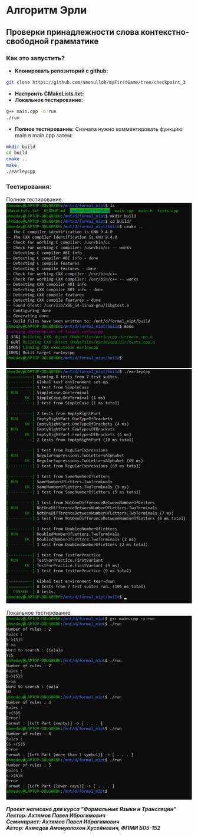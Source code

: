 # Алгоритм Эрли 
## Проверки принадлежности слова контекстно-свободной грамматике

### Как это запустить?

+ **Клонировать репозиторий с github:**
```bash
git clone https://github.com/amonulloh/myFirstGame/tree/checkpoint_3
```
+ **Настроить CMakeLists.txt:**
+ **Локальное тестирование:**
 ```bash
 g++ main.cpp -o run
 ./run
 ```
+ **Полное тестирование:**
 Сначала нужно комментировать функцию main в main.cpp затем:
 ```bash
 mkdir build
 cd build
 cmake ..
 make
 ./earleycpp
 ```

### Тестирования:


Полное тестирование.
![image](./Screens/Screenshot_1.png)
![image](./Screens/Screenshot_2.png)

Локальное тестирование.
![image](./Screens/Screenshot_3.png)

***Проект написано для курса "Формальные Языки и Трансляции"*** </br >
***Лектор: Ахтямов Павел Ибрагимович*** </br>
***Семинарист: Ахтямов Павел Ибрагимович*** </br>
***Автор: Ахмедов Амонуллохон Хусейнович, ФПМИ Б05-152*** </br>
